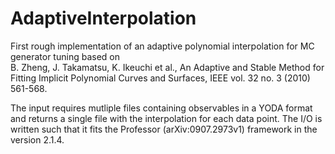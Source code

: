 # AdaptiveInterpolation
First rough implementation of an adaptive polynomial interpolation for MC generator tuning based on  
B. Zheng, J. Takamatsu, K. Ikeuchi et al., An Adaptive and Stable Method for
Fitting Implicit Polynomial Curves and Surfaces, IEEE vol. 32 no. 3 (2010)
561-568.

The input requires mutliple files containing observables in a YODA format and returns a single file with the interpolation for each data point. The I/O is written such that it fits the Professor (arXiv:0907.2973v1) framework in the version 2.1.4.
